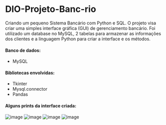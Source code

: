 # DIO-Projeto-Banc-rio
Criando um pequeno Sistema Bancário com Python e SQL.
O projeto visa criar uma simples interface gráfica (GUI) de gerenciamento bancário.
Foi utilizado um database no MySQL, 2 tabelas para armazenar as informações dos clientes e a linguagem Python para criar a interface e os métodos.

#### Banco de dados:
- MySQL
#### Bibliotecas envolvidas:
- Tkinter
- Mysql.connector
- Pandas
#### Alguns prints da interface criada:
![image](https://github.com/Caloka/DIO-Projeto-Banc-rio/assets/75040393/5a78fbc3-7dea-4ea1-8390-42fefa638e8e)
![image](https://github.com/Caloka/DIO-Projeto-Banc-rio/assets/75040393/d643f07c-58c0-4a29-9e7a-e3472512a369)
![image](https://github.com/Caloka/DIO-Projeto-Banc-rio/assets/75040393/6302d05c-6a3c-41dc-8477-72c1a2d1c7dd)
![image](https://github.com/Caloka/DIO-Projeto-Banc-rio/assets/75040393/4a39ae50-a340-4949-b6a3-5a8686a9a9be)
